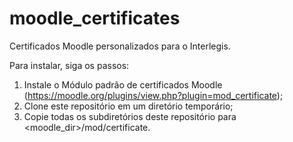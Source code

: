 moodle_certificates
===================

Certificados Moodle personalizados para o Interlegis.

Para instalar, siga os passos:

1. Instale o Módulo padrão de certificados Moodle (https://moodle.org/plugins/view.php?plugin=mod_certificate);
2. Clone este repositório em um diretório temporário;
3. Copie todas os subdiretórios deste repositório para <moodle_dir>/mod/certificate.
